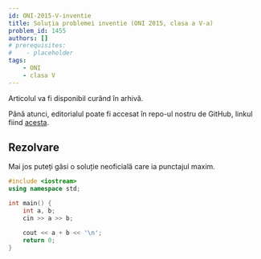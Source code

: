 ```yaml
---
id: ONI-2015-V-inventie
title: Soluția problemei inventie (ONI 2015, clasa a V-a)
problem_id: 1455
authors: []
# prerequisites:
#    - placeholder
tags:
    - ONI
    - clasa V
---
```

Articolul va fi disponibil curând în arhivă.

Până atunci, editorialul poate fi accesat în repo-ul nostru de GitHub, linkul fiind [acesta](https://github.com/roalgo-discord/Romanian-Olympiad-Solutions/blob/main/ONI%20(national%20olympiad)/2015/05/inventie.pdf).

## Rezolvare

Mai jos puteți găsi o soluție neoficială care ia punctajul maxim.

```cpp
#include <iostream>
using namespace std;

int main() {
    int a, b;
    cin >> a >> b;

    cout << a + b << '\n';
    return 0;
}
```
